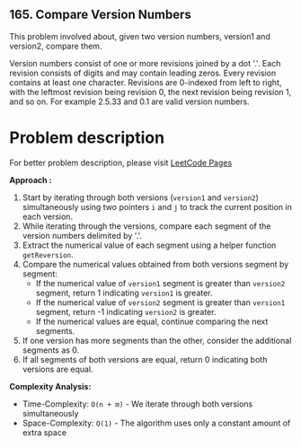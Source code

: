 ## 165. Compare Version Numbers

This problem involved about, given two version numbers, version1 and version2, compare them.<br/>

Version numbers consist of one or more revisions joined by a dot '.'. Each revision consists of digits and may contain leading zeros. Every revision contains at least one character. Revisions are 0-indexed from left to right, with the leftmost revision being revision 0, the next revision being revision 1, and so on. For example 2.5.33 and 0.1 are valid version numbers.<br/>

# Problem description

For better problem description, please visit [LeetCode Pages](https://leetcode.com/problems/compare-version-numbers/description/)

**Approach :**<br/>

1. Start by iterating through both versions (`version1` and `version2`) simultaneously using two pointers `i` and `j` to track the current position in each version.
2. While iterating through the versions, compare each segment of the version numbers delimited by '.'.
3. Extract the numerical value of each segment using a helper function `getReversion`.
4. Compare the numerical values obtained from both versions segment by segment:
    - If the numerical value of `version1` segment is greater than `version2` segment, return 1 indicating `version1` is greater.
    - If the numerical value of `version2` segment is greater than `version1` segment, return -1 indicating `version2` is greater.
    - If the numerical values are equal, continue comparing the next segments.
5. If one version has more segments than the other, consider the additional segments as 0.
6. If all segments of both versions are equal, return 0 indicating both versions are equal.

**Complexity Analysis:**<br/>

-   Time-Complexity: `O(n + m)` - We iterate through both versions simultaneously
-   Space-Complexity: `O(1)` - The algorithm uses only a constant amount of extra space
